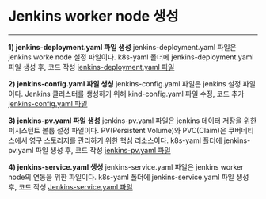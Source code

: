 # Jenkins worker node 생성
---

**1) jenkins-deployment.yaml 파일 생성**
jenkins-deployment.yaml 파일은 jenkins worke node 설정 파일이다.
k8s-yaml 폴더에 jenkins-deployment.yaml 파일 생성 후, 코드 작성
<a href="#" class="show-code" data-code-file="jenkins-deployment1">jenkins-deployment.yaml 파일</a> <br>

**2) jenkins-config.yaml 파일 생성**
jenkins-config.yaml 파일은 jenkins 설정 파일이다.
Jenkins 클러스터를 생성하기 위해 kind-config.yaml 파일 수정, 코드 추가
<a href="#" class="show-code" data-code-file="jenkins-config1">jenkins-config.yaml 파일</a> <br>

**3) jenkins-pv.yaml 파일 생성**
jenkins-pv.yaml 파일은 jenkins 데이터 저장을 위한 퍼시스턴트 볼륨 설정 파일이다.
PV(Persistent Volume)와 PVC(Claim)은 쿠버네티스에서 영구 스토리지를 관리하기 위한 핵심 리소스이다.
k8s-yaml 폴더에 jenkins-pv.yaml 파일 생성 후, 코드 작성
<a href="#" class="show-code" data-code-file="jenkins-pv">jenkins-pv.yaml 파일</a> <br>

**4) jenkins-service.yaml 생성**
jenkins-service.yaml 파일은 jenkins worker node의 연동을 위한 파일이다.
k8s-yaml 폴더에 jenkins-service.yaml 파일 생성 후, 코드 작성
<a href="#" class="show-code" data-code-file="jenkins-service">Jenkins-service.yaml 파일</a> <br>

